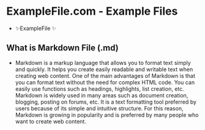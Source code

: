 # ExampleFile.com - Example Files

- ✨ExampleFile ✨

## What is Markdown File (.md)

- Markdown is a markup language that allows you to format text simply and quickly. It helps you create easily readable and writable text when creating web content. One of the main advantages of Markdown is that you can format text without the need for complex HTML code. You can easily use functions such as headings, highlights, list creation, etc. Markdown is widely used in many areas such as document creation, blogging, posting on forums, etc. It is a text formatting tool preferred by users because of its simple and intuitive structure. For this reason, Markdown is growing in popularity and is preferred by many people who want to create web content.

